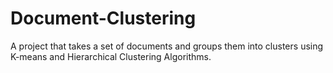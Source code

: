 # Document-Clustering
A project that takes a set of documents and groups them into clusters using K-means and Hierarchical Clustering Algorithms.
